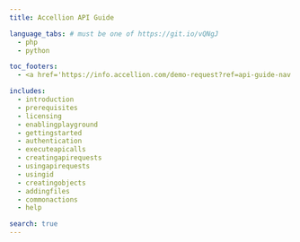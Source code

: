 ```yaml
---
title: Accellion API Guide

language_tabs: # must be one of https://git.io/vQNgJ
  - php
  - python

toc_footers:
  - <a href='https://info.accellion.com/demo-request?ref=api-guide-nav'>GET A DEMO</a>

includes:
  - introduction
  - prerequisites
  - licensing
  - enablingplayground
  - gettingstarted
  - authentication
  - executeapicalls
  - creatingapirequests
  - usingapirequests
  - usingid
  - creatingobjects
  - addingfiles
  - commonactions
  - help

search: true
---
```

